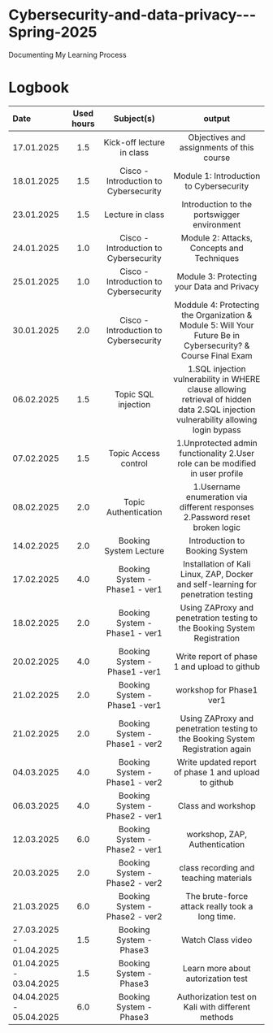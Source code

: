 # Cybersecurity-and-data-privacy---Spring-2025
Documenting My Learning Process

# Logbook


| Date  | Used hours | Subject(s) |  output |
| :---         |     :---:      |     :---:      |     :---:      |
| 17.01.2025 | 1.5 | Kick-off lecture in class  | Objectives and assignments of this course  |
| 18.01.2025 | 1.5 | Cisco - Introduction to Cybersecurity | Module 1: Introduction to Cybersecurity|
| 23.01.2025 | 1.5 | Lecture in class  | Introduction to the portswigger environment |
| 24.01.2025 | 1.0 | Cisco - Introduction to Cybersecurity  | Module 2: Attacks, Concepts and Techniques |
| 25.01.2025 | 1.0 | Cisco - Introduction to Cybersecurity  | Module 3: Protecting your Data and Privacy |
| 30.01.2025 | 2.0 | Cisco - Introduction to Cybersecurity  | Moddule 4: Protecting the Organization & Module 5: Will Your Future Be in Cybersecurity? & Course Final Exam |
| 06.02.2025 | 1.5 | Topic SQL injection  | 1.SQL injection vulnerability in WHERE clause allowing retrieval of hidden data 2.SQL injection vulnerability allowing login bypass   |
| 07.02.2025 | 1.5 | Topic Access control  | 1.Unprotected admin functionality 2.User role can be modified in user profile   |
| 08.02.2025 | 2.0 | Topic Authentication  | 1.Username enumeration via different responses 2.Password reset broken logic   |
| 14.02.2025 | 2.0 | Booking System Lecture  | Introduction to Booking System   |
| 17.02.2025 | 4.0 | Booking System - Phase1 - ver1  |  Installation of Kali Linux, ZAP, Docker and self-learning for penetration testing |
| 18.02.2025 | 2.0 | Booking System - Phase1 - ver1 |  Using ZAProxy and penetration testing to the Booking System Registration |
| 20.02.2025 | 4.0 | Booking System - Phase1 -ver1 |  Write report of phase 1 and upload to github |
| 21.02.2025 | 2.0 | Booking System - Phase1 -ver1 |  workshop for Phase1 ver1 |
| 21.02.2025 | 2.0 | Booking System - Phase1 - ver2 |  Using ZAProxy and penetration testing to the Booking System Registration again |
| 04.03.2025 | 4.0 | Booking System - Phase1 - ver2 |  Write updated report of phase 1 and upload to github |
| 06.03.2025 | 4.0 | Booking System - Phase2 - ver1  | Class and workshop |
| 12.03.2025 | 6.0 | Booking System - Phase2 - ver1  | workshop, ZAP, Authentication |
| 20.03.2025 | 2.0 | Booking System - Phase2 - ver2  | class recording and teaching materials |
| 21.03.2025 | 6.0 | Booking System - Phase2 - ver2  | The brute-force attack really took a long time. |
| 27.03.2025 - 01.04.2025 | 1.5 | Booking System - Phase3  | Watch Class video |
| 01.04.2025 - 03.04.2025 | 1.5 | Booking System - Phase3  | Learn more about autorization test |
| 04.04.2025 - 05.04.2025 | 6.0 | Booking System - Phase3  | Authorization test on Kali with different methods |
